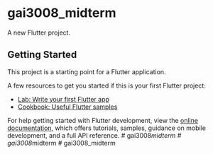 # gai3008_midterm

A new Flutter project.

## Getting Started

This project is a starting point for a Flutter application.

A few resources to get you started if this is your first Flutter project:

- [Lab: Write your first Flutter app](https://docs.flutter.dev/get-started/codelab)
- [Cookbook: Useful Flutter samples](https://docs.flutter.dev/cookbook)

For help getting started with Flutter development, view the
[online documentation](https://docs.flutter.dev/), which offers tutorials,
samples, guidance on mobile development, and a full API reference.
#   g a i 3 0 0 8 _ m i d t e r m  
 #   g a i 3 0 0 8 _ m i d t e r m  
 #   g a i 3 0 0 8 _ m i d t e r m  
 